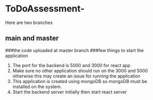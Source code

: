 # ToDoAssessment-

Here are two branches 
## main and master 
###the code uploaded at master branch 
###few things to start the application 
1. The port for the backend is 5000 and 3000 for react app 
2. Make sure no other application should run on the 3000 and 5000 otherwise this may create an issue for running the application 
3. This application is created using mongoDB so mongoDB must be installed on the system. 
4. Start the backend server initially then start react server 

